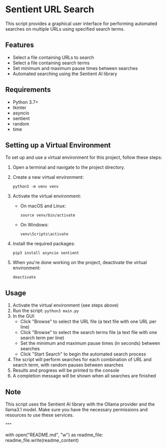 # Sentient URL Search

This script provides a graphical user interface for performing automated searches on multiple URLs using specified search terms.

## Features

- Select a file containing URLs to search
- Select a file containing search terms
- Set minimum and maximum pause times between searches
- Automated searching using the Sentient AI library

## Requirements

- Python 3.7+
- tkinter
- asyncio
- sentient
- random
- time

## Setting up a Virtual Environment

To set up and use a virtual environment for this project, follow these steps:

1. Open a terminal and navigate to the project directory.

2. Create a new virtual environment:
   ```
   python3 -m venv venv
   ```

3. Activate the virtual environment:
   - On macOS and Linux:
     ```
     source venv/bin/activate
     ```
   - On Windows:
     ```
     venv\Scripts\activate
     ```

4. Install the required packages:
   ```
   pip3 install asyncio sentient
   ```

5. When you're done working on the project, deactivate the virtual environment:
   ```
   deactivate
   ```

## Usage

1. Activate the virtual environment (see steps above)
2. Run the script: `python3 main.py`
3. In the GUI:
   - Click "Browse" to select the URL file (a text file with one URL per line)
   - Click "Browse" to select the search terms file (a text file with one search term per line)
   - Set the minimum and maximum pause times (in seconds) between searches
   - Click "Start Search" to begin the automated search process
4. The script will perform searches for each combination of URL and search term, with random pauses between searches
5. Results and progress will be printed to the console
6. A completion message will be shown when all searches are finished

## Note

This script uses the Sentient AI library with the Ollama provider and the llama3.1 model. Make sure you have the necessary permissions and resources to use these services.

"""

with open("README.md", "w") as readme_file:
    readme_file.write(readme_content)